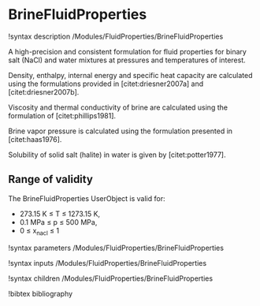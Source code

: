 # BrineFluidProperties

!syntax description /Modules/FluidProperties/BrineFluidProperties


A high-precision and consistent formulation for fluid properties for binary salt (NaCl) and water
mixtures at pressures and temperatures of interest.

Density, enthalpy, internal energy and specific heat capacity are
calculated using the formulations provided in [citet:driesner2007a] and [citet:driesner2007b].

Viscosity and thermal conductivity of brine are calculated using the formulation of [citet:phillips1981].

Brine vapor pressure is calculated using the formulation presented in [citet:haas1976].

Solubility of solid salt (halite) in water is given by [citet:potter1977].

## Range of validity

The BrineFluidProperties UserObject is valid for:

- 273.15 K $\le$ T $\le$ 1273.15 K,
- 0.1 MPa $\le$ p $\le$ 500 MPa,
- 0 $\le$ x$_{\mathrm{nacl}}$ $\le$ 1

!syntax parameters /Modules/FluidProperties/BrineFluidProperties

!syntax inputs /Modules/FluidProperties/BrineFluidProperties

!syntax children /Modules/FluidProperties/BrineFluidProperties

!bibtex bibliography

